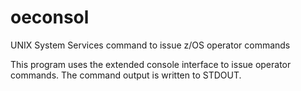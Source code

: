 # oeconsol

UNIX System Services command to issue z/OS operator commands

This program uses the extended console interface to
issue operator commands. The command output is written to STDOUT.
